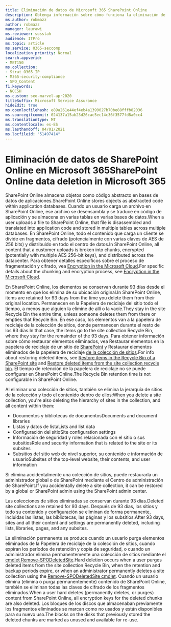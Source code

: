 ```yaml
---
title: Eliminación de datos de Microsoft 365 SharePoint Online
description: Obtenga información sobre cómo funciona la eliminación de datos en SharePoint Online, como dónde se almacena el contenido eliminado y durante cuánto tiempo.
ms.author: robmazz
author: robmazz
manager: laurawi
ms.reviewer: sosstah
audience: ITPro
ms.topic: article
ms.service: O365-seccomp
localization_priority: Normal
search.appverid:
- MET150
ms.collection:
- Strat_O365_IP
- M365-security-compliance
- SPO_Content
f1.keywords:
- NOCSH
ms.custom: seo-marvel-apr2020
titleSuffix: Microsoft Service Assurance
hideEdit: true
ms.openlocfilehash: e89a261e44ef4eb4a1399027b70be88fffb82036
ms.sourcegitcommit: 024137a15ab23d26cac5ec14c36f3577fd8a0cc4
ms.translationtype: MT
ms.contentlocale: es-ES
ms.lasthandoff: 04/01/2021
ms.locfileid: "51497414"
---
```

# <a name="sharepoint-online-data-deletion-in-microsoft-365"></a><span data-ttu-id="87888-103">Eliminación de datos de SharePoint Online en Microsoft 365</span><span class="sxs-lookup"><span data-stu-id="87888-103">SharePoint Online data deletion in Microsoft 365</span></span>

<span data-ttu-id="87888-104">SharePoint Online almacena objetos como código abstracto en bases de datos de aplicaciones.</span><span class="sxs-lookup"><span data-stu-id="87888-104">SharePoint Online stores objects as abstracted code within application databases.</span></span> <span data-ttu-id="87888-105">Cuando un usuario carga un archivo en SharePoint Online, ese archivo se desensambla y se traduce en código de aplicación y se almacena en varias tablas en varias bases de datos.</span><span class="sxs-lookup"><span data-stu-id="87888-105">When a user uploads a file to SharePoint Online, that file is disassembled and translated into application code and stored in multiple tables across multiple databases.</span></span> <span data-ttu-id="87888-106">En SharePoint Online, todo el contenido que carga un cliente se divide en fragmentos, cifrado (potencialmente con varias claves de AES de 256 bits) y distribuido en todo el centro de datos.</span><span class="sxs-lookup"><span data-stu-id="87888-106">In SharePoint Online, all content that a customer uploads is broken into chunks, encrypted (potentially with multiple AES 256-bit keys), and distributed across the datacenter.</span></span> <span data-ttu-id="87888-107">Para obtener detalles específicos sobre el proceso de fragmentación y cifrado, vea [Encryption in the Microsoft Cloud](/microsoft-365/compliance/office-365-encryption-in-the-microsoft-cloud-overview).</span><span class="sxs-lookup"><span data-stu-id="87888-107">For specific details about the chunking and encryption process, see [Encryption in the Microsoft Cloud](/microsoft-365/compliance/office-365-encryption-in-the-microsoft-cloud-overview).</span></span> 

<span data-ttu-id="87888-108">En SharePoint Online, los elementos se conservan durante 93 días desde el momento en que los elimina de su ubicación original.</span><span class="sxs-lookup"><span data-stu-id="87888-108">In SharePoint Online, items are retained for 93 days from the time you delete them from their original location.</span></span> <span data-ttu-id="87888-109">Permanecen en la Papelera de reciclaje del sitio todo el tiempo, a menos que alguien la elimine de allí o la vacíe.</span><span class="sxs-lookup"><span data-stu-id="87888-109">They stay in the site Recycle Bin the entire time, unless someone deletes them from there or empties that Recycle Bin.</span></span> <span data-ttu-id="87888-110">En ese caso, los elementos van a la papelera de reciclaje de la colección de sitios, donde permanecen durante el resto de los 93 días.</span><span class="sxs-lookup"><span data-stu-id="87888-110">In that case, the items go to the site collection Recycle Bin, where they stay for the remainder of the 93 days.</span></span> <span data-ttu-id="87888-111">Para obtener información sobre cómo restaurar elementos eliminados, vea Restaurar elementos en la papelera de reciclaje de un sitio de [SharePoint](https://support.office.com/article/6df466b6-55f2-4898-8d6e-c0dff851a0be#ID0EAADAAA=Online
) y Restaurar elementos eliminados de la papelera de reciclaje [de la colección de sitios](https://support.office.com/article/5fa924ee-16d7-487b-9a0a-021b9062d14b).</span><span class="sxs-lookup"><span data-stu-id="87888-111">For info about restoring deleted items, see [Restore items in the Recycle Bin of a SharePoint site](https://support.office.com/article/6df466b6-55f2-4898-8d6e-c0dff851a0be#ID0EAADAAA=Online
) and [Restore deleted items from the site collection recycle bin](https://support.office.com/article/5fa924ee-16d7-487b-9a0a-021b9062d14b).</span></span> <span data-ttu-id="87888-112">El tiempo de retención de la papelera de reciclaje no se puede configurar en SharePoint Online.</span><span class="sxs-lookup"><span data-stu-id="87888-112">The Recycle Bin retention time is not configurable in SharePoint Online.</span></span>

<span data-ttu-id="87888-113">Al eliminar una colección de sitios, también se elimina la jerarquía de sitios de la colección y todo el contenido dentro de ellos:</span><span class="sxs-lookup"><span data-stu-id="87888-113">When you delete a site collection, you're also deleting the hierarchy of sites in the collection, and all content within them:</span></span>

- <span data-ttu-id="87888-114">Documentos y bibliotecas de documentos</span><span class="sxs-lookup"><span data-stu-id="87888-114">Documents and document libraries</span></span>
- <span data-ttu-id="87888-115">Listas y datos de lista</span><span class="sxs-lookup"><span data-stu-id="87888-115">Lists and list data</span></span>
- <span data-ttu-id="87888-116">Configuración del sitio</span><span class="sxs-lookup"><span data-stu-id="87888-116">Site configuration settings</span></span>
- <span data-ttu-id="87888-117">Información de seguridad y roles relacionada con el sitio o sus subsitios</span><span class="sxs-lookup"><span data-stu-id="87888-117">Role and security information that is related to the site or its subsites</span></span>
- <span data-ttu-id="87888-118">Subsitios del sitio web de nivel superior, su contenido e información de usuario</span><span class="sxs-lookup"><span data-stu-id="87888-118">Subsites of the top-level website, their contents, and user information</span></span>

<span data-ttu-id="87888-119">Si elimina accidentalmente una colección de sitios, puede restaurarla un administrador global o de SharePoint mediante el Centro de administración de SharePoint.</span><span class="sxs-lookup"><span data-stu-id="87888-119">If you accidentally delete a site collection, it can be restored by a global or SharePoint admin using the SharePoint admin center.</span></span>

<span data-ttu-id="87888-120">Las colecciones de sitios eliminadas se conservan durante 93 días.</span><span class="sxs-lookup"><span data-stu-id="87888-120">Deleted site collections are retained for 93 days.</span></span> <span data-ttu-id="87888-121">Después de 93 días, los sitios y todo su contenido y configuración se eliminan de forma permanente, incluidas las listas, las bibliotecas, las páginas y los subsitios.</span><span class="sxs-lookup"><span data-stu-id="87888-121">After 93 days, sites and all their content and settings are permanently deleted, including lists, libraries, pages, and any subsites.</span></span>

<span data-ttu-id="87888-122">La eliminación permanente se produce cuando un usuario purga elementos eliminados de la Papelera de reciclaje de la colección de sitios, cuando expiran los períodos de retención y copia de seguridad, o cuando un administrador elimina permanentemente una colección de sitios mediante el [cmdlet Remove-SPODeletedSite](/powershell/module/sharepoint-online/remove-spodeletedsite).</span><span class="sxs-lookup"><span data-stu-id="87888-122">Hard deletion occurs when a user purges deleted items from the site collection Recycle Bin, when the retention and backup periods expire, or when an administrator permanently deletes a site collection using the [Remove-SPODeletedSite cmdlet](/powershell/module/sharepoint-online/remove-spodeletedsite).</span></span> <span data-ttu-id="87888-123">Cuando un usuario elimina (elimina o purga permanentemente) contenido de SharePoint Online, también se eliminan todas las claves de cifrado de los fragmentos eliminados.</span><span class="sxs-lookup"><span data-stu-id="87888-123">When a user hard deletes (permanently deletes, or purges) content from SharePoint Online, all encryption keys for the deleted chunks are also deleted.</span></span> <span data-ttu-id="87888-124">Los bloques de los discos que almacenaban previamente los fragmentos eliminados se marcan como no usados y están disponibles para su nuevo uso.</span><span class="sxs-lookup"><span data-stu-id="87888-124">The blocks on the disks that previously stored the deleted chunks are marked as unused and available for re-use.</span></span>

